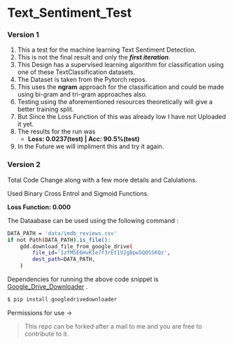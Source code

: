 # Text_Sentiment_Test

### Version 1

1) This a test for the machine learning Text Sentiment Detection.
2) This is not the final result and only the  ***first iteration***.
3) This Design has a supervised learning algorithm for classification using one of these TextClassification datasets.
4) The Dataset is taken from the Pytorch repos.
5) This uses the **ngram** approach for the classification and could be made using bi-gram and tri-gram approaches also.
6) Testing using the aforementioned resources theoretically will give a better training split.
7) But Since the Loss Function of this was already low I have not Uploaded it yet.
8) The  results for the run was 
    - **Loss: 0.0237(test)      |       Acc: 90.5%(test)**
9) In the Future we will impliment this and try it again.


### Version 2

Total Code Change along with a few more details and Calulations.

Used Binary Cross Entrol and Sigmoid Functions.

**Loss Function: 0.000**


The Dataabase can be used using the following command :

```sh
DATA_PATH = 'data/imdb_reviews.csv'
if not Path(DATA_PATH).is_file():
    gdd.download_file_from_google_drive(
        file_id='1zfM5E6HvKIe7f3rEt1V2gBpw5QOSSKQz',
        dest_path=DATA_PATH,
    )
```

Dependencies for running the above code snippet is [Google_Drive_Downloader](https://pypi.org/project/googledrivedownloader/) .

```sh
$ pip install googledrivedownloader
```

Permissions for use ->

> This repo can be forked after a mail to me and you are free to contribute to it.
